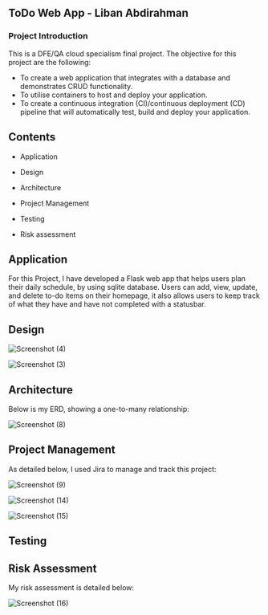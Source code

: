 
<!-- ABOUT THE PROJECT -->
## ToDo Web App - Liban Abdirahman

### Project Introduction

This is a DFE/QA cloud specialism final project. The objective for this project are the following:

* To create a web application that integrates with a database and demonstrates CRUD functionality.
* To utilise containers to host and deploy your application.
* To create a continuous integration (CI)/continuous deployment (CD) pipeline that will automatically test, build and deploy your application.

<!-- ABOUT THE PROJECT -->
## Contents

* Application

* Design

* Architecture

* Project Management

* Testing

* Risk assessment


## Application

For this Project, I have developed a Flask web app that helps users plan their daily schedule, by using sqlite database. Users can add, view, update, and delete to-do items on their homepage, it also allows users to keep track of what they have and have not completed with a statusbar.

<!-- ROADMAP -->
## Design
 


![Screenshot (4)](https://user-images.githubusercontent.com/111815447/198462484-36e6ea70-2c05-4258-8d52-f23ceb5b6eca.png)





![Screenshot (3)](https://user-images.githubusercontent.com/111815447/198452675-38c1c69d-517f-4f2c-844d-5a9899532ba2.png)





<!-- CONTRIBUTING -->
## Architecture

Below is my ERD, showing a one-to-many relationship:

![Screenshot (8)](https://user-images.githubusercontent.com/111815447/198511292-35098ea4-3380-4368-8b9a-af29ed603fc6.png)







<!-- LICENSE -->
## Project Management

As detailed below, I used Jira to manage and track this project:

![Screenshot (9)](https://user-images.githubusercontent.com/111815447/198513738-88a3710b-6a67-4d3d-8127-4592c8864d48.png)

![Screenshot (14)](https://user-images.githubusercontent.com/111815447/198514312-077f87bd-a656-4587-bf0a-2b16032be048.png)

![Screenshot (15)](https://user-images.githubusercontent.com/111815447/198514395-1271a50e-f376-4d62-a906-ca4b0e4dbd83.png)






<!-- CONTACT -->
## Testing






<!-- LICENSE -->
## Risk Assessment

My risk assessment is detailed below:

![Screenshot (16)](https://user-images.githubusercontent.com/111815447/198510528-6417d998-e244-43c0-a096-eb640279523b.png)



